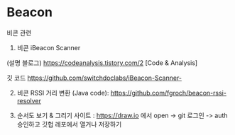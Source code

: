 # Beacon
비콘 관련


1. 비콘 iBeacon Scanner

(설명 블로그) https://codeanalysis.tistory.com/2 [Code & Analysis]

깃 코드
https://github.com/switchdoclabs/iBeacon-Scanner-


2. 비콘 RSSI 거리 변환 (Java code):
https://github.com/fgroch/beacon-rssi-resolver

3. 순서도 보기 & 그리기 사이트 :
https://draw.io
에서 open -> git 로그인 -> auth 승인하고 깃헙 레포에서 열거나 저장하기
